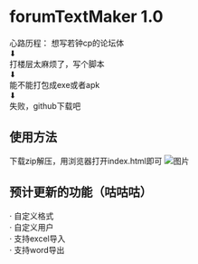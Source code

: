 # forumTextMaker 1.0
心路历程：
想写若钟cp的论坛体  
⬇  
打楼层太麻烦了，写个脚本  
⬇  
能不能打包成exe或者apk  
⬇  
失败，github下载吧  

## 使用方法
下载zip解压，用浏览器打开index.html即可
![图片](https://user-images.githubusercontent.com/58645766/120155857-e4035680-c223-11eb-8318-ccef9f00ef97.png)


## 预计更新的功能（咕咕咕）
· 自定义格式  
· 自定义用户  
· 支持excel导入  
· 支持word导出  
